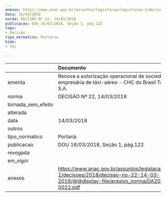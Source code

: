 ```yaml
---
anexos: https://www.anac.gov.br/assuntos/legislacao/legislacao-1/decisoes/2018/decisao-no-22-14-03-2018/@@display-file/arquivo_norma/DA2018-0022.pdf
data: 14/03/2018
norma: DECISÃO Nº 22, 14/03/2018
publicacao: DOU 16/03/2018, Seção 1, pág.122
tags:
- decisão
tipo_normatico: Portaria
hide: 
- toc 
 
---
```


|                    | Documento                                                                                                                                    |
|:-------------------|:---------------------------------------------------------------------------------------------------------------------------------------------|
| ementa             | Renova a autorização operacional de sociedade empresária de táxi-aéreo - CHC do Brasil Táxi Aéreo S.A.                                       |
| norma              | DECISÃO Nº 22, 14/03/2018                                                                                                                    |
| tornada_sem_efeito |                                                                                                                                              |
| alterada           |                                                                                                                                              |
| data               | 14/03/2018                                                                                                                                   |
| outros             |                                                                                                                                              |
| tipo_normatico     | Portaria                                                                                                                                     |
| publicacao         | DOU 16/03/2018, Seção 1, pág.122                                                                                                             |
| revogada           |                                                                                                                                              |
| em_vigor           |                                                                                                                                              |
| anexos             | https://www.anac.gov.br/assuntos/legislacao/legislacao-1/decisoes/2018/decisao-no-22-14-03-2018/@@display-file/arquivo_norma/DA2018-0022.pdf |
